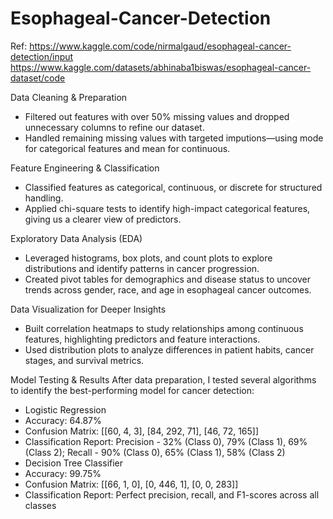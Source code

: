 # Esophageal-Cancer-Detection

Ref: 
https://www.kaggle.com/code/nirmalgaud/esophageal-cancer-detection/input
https://www.kaggle.com/datasets/abhinaba1biswas/esophageal-cancer-dataset/code

Data Cleaning & Preparation 
- Filtered out features with over 50% missing values and dropped unnecessary columns to refine our dataset. 
- Handled remaining missing values with targeted imputions—using mode for categorical features and mean for continuous.

Feature Engineering & Classification 
- Classified features as categorical, continuous, or discrete for structured handling. 
- Applied chi-square tests to identify high-impact categorical features, giving us a clearer view of predictors.

Exploratory Data Analysis (EDA) 
- Leveraged histograms, box plots, and count plots to explore distributions and identify patterns in cancer progression. 
- Created pivot tables for demographics and disease status to uncover trends across gender, race, and age in esophageal cancer outcomes.

Data Visualization for Deeper Insights 
- Built correlation heatmaps to study relationships among continuous features, highlighting predictors and feature interactions. 
- Used distribution plots to analyze differences in patient habits, cancer stages, and survival metrics.

Model Testing & Results 
After data preparation, I tested several algorithms to identify the best-performing model for cancer detection:
- Logistic Regression
 - Accuracy: 64.87%
 - Confusion Matrix: [[60, 4, 3], [84, 292, 71], [46, 72, 165]]
 - Classification Report: Precision - 32% (Class 0), 79% (Class 1), 69% (Class 2); Recall - 90% (Class 0), 65% (Class 1), 58% (Class 2)
- Decision Tree Classifier
 - Accuracy: 99.75%
 - Confusion Matrix: [[66, 1, 0], [0, 446, 1], [0, 0, 283]]
 - Classification Report: Perfect precision, recall, and F1-scores across all classes
